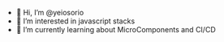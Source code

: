 - 👋 Hi, I’m @yeiosorio
- 👀 I’m interested in javascript stacks
- 🌱 I’m currently learning about MicroComponents and CI/CD

<!---
yeiosorio/yeiosorio is a ✨ special ✨ repository because its `README.md` (this file) appears on your GitHub profile.
You can click the Preview link to take a look at your changes.
--->
